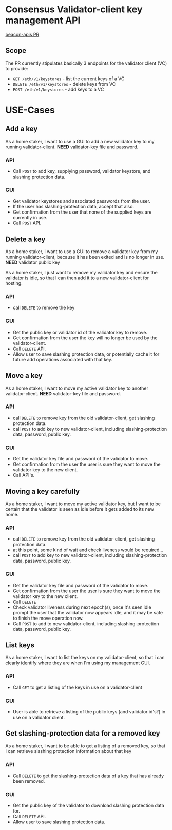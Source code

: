 # Consensus Validator-client key management API

[beacon-apis PR](https://github.com/ethereum/beacon-APIs/pull/151)

## Scope
The PR currently stipulates basically 3 endpoints for the validator client (VC) to provide:

 - `GET /eth/v1/keystores` - list the current keys of a VC
 - `DELETE /eth/v1/keystores` - delete keys from VC 
 - `POST /eth/v1/keystores` - add keys to a VC

# USE-Cases

## Add a key
As a home staker, 
I want to use a GUI to add a new validator key to my running validator-client.
__NEED__ validator-key file and password.

### API
 - Call `POST` to add key, supplying password, validator keystore, and slashing protection data.

### GUI 
 - Get validator keystores and associated passwords from the user.
 - If the user has slashing-protection data, accept that also.
 - Get confirmation from the user that none of the supplied keys are currently in use.
 - Call `POST` API.

## Delete a key
As a home staker,
I want to use a GUI to remove a validator key from my running validator-client, 
because it has been exited and is no longer in use.
__NEED__ validator public key

As a home staker,
I just want to remove my validator key and ensure the validator is idle,
so that I can then add it to a new validator-client for hosting.

### API
 - call `DELETE` to remove the key

### GUI
 - Get the public key or validator id of the validator key to remove.
 - Get confirmation from the user the key will no longer be used by the validator-client.
 - Call `DELETE` API.
 - Allow user to save slashing protection data, or potentially cache it for future add operations associated with that key.

## Move a key
As a home staker,
I want to move my active validator key to another validator-client.
__NEED__ validator-key file and password.

### API
 - call `DELETE` to remove key from the old validator-client, get slashing protection data.
 - call `POST` to add key to new validator-client, including slashing-protection data, password, public key.

### GUI
 - Get the validator key file and password of the validator to move.
 - Get confirmation from the user the user is sure they want to move the validator key to the new client.
 - Call API's.

## Moving a key carefully
As a home staker,
I want to move my active validator key, but I want to be certain that the validator is seen as idle before it gets added to its new home.

### API
 - call `DELETE` to remove key from the old validator-client, get slashing protection data.
 - at this point, some kind of wait and check liveness would be required...
 - call `POST` to add key to new validator-client, including slashing-protection data, password, public key.

### GUI
 - Get the validator key file and password of the validator to move.
 - Get confirmation from the user the user is sure they want to move the validator key to the new client.
 - Call `DELETE`
 - Check validator liveness during next epoch(s), once it's seen idle prompt the user that the validator now appears idle, and it may be safe to finish the move operation now.
 - Call `POST` to add to new validator-client, including slashing-protection data, password, public key.


## List keys
As a home staker,
I want to list the keys on my validator-client, 
so that i can clearly identify where they are when I'm using my management GUI.

### API
 - Call `GET` to get a listing of the keys in use on a validator-client

### GUI
 - User is able to retrieve a listing of the public keys (and validator id's?) in use on a validator client.

## Get slashing-protection data for a removed key
As a home staker,
I want to be able to get a listing of a removed key,
so that I can retrieve slashing protection information about that key

### API
 - Call `DELETE` to get the slashing-protection data of a key that has already been removed.

### GUI
 - Get the public key of the validator to download slashing protection data for.
 - Call `DELETE` API.
 - Allow user to save slashing protection data.
